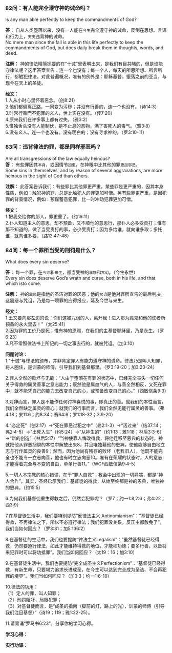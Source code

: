 ### 82问：有人能完全遵守神的诫命吗？
Is any man able perfectly to keep the commandments of God?  

**答：** 自从人类堕落以来，没有一人能在`今生`完全遵守神的诫命，反倒在思想、言语和行为上，`天天`违背神的诫命。  
No mere man since the fall is able in this life perfectly to keep the commandments of God, but does daily break them in thoughts, words, and deed.  

**注解：** 神的律法精简扼要的在“十诫”里表明出来，是我们有目共睹的，但是谁能守律法呢？这里答案宣告：连一个也没有；每一个人，每天的所思所想、所言所行，都触犯律法。对此普遍概况，唯有的例外是：耶稣基督，堕落之前的亚当，与现今在天上的圣徒。

**经文：**  
1.人从小时心里怀着恶念。（创8:21）  
2.他们都偏离正路，一同变为污秽；并没有行善的，连一个也没有。（诗14:3）  
3.时常行善而不犯罪的义人，世上实在没有。（传7:20）  
4.原来我们在许多事上都有过失。（雅3:2）  
5.惟独舌头没有人能制伏，是不止息的恶物，满了害死人的毒气。（雅3:8）  
6.没有义人。连一个也没有。没有明白的；没有寻求神的。（罗3:10-11）  


### 83问：违背律法的罪，都是同样邪恶吗？
Are all transgressions of the law equally heinous?                                            
**答：** 有些罪因其`本身`，或因情节`加重`，在神眼中比其他的罪`更加邪恶`。  
Some sins in themselves, and by reason of several aggravations, are more heinous in the sight of God than others.       

**注解：** 此答案告诉我们：有些罪比其他罪更严重。某些罪是更严重的，因其本身性质，例如：触犯神的罪，总是比触犯人的罪更加可憎。另有些罪更严重，是因犯罪的背景情况，例如：预谋蓄意犯罪，比一时冲动犯罪更加可憎。  

**经文：**  
1.把我交给你的那人，罪更重了。（约19:11）  
2.仆人知道主人的意思，却不预备，又不顺他的意思行，那仆人必多受责打；惟有那不知道的，做了当受责打的事，必少受责打；因为多给谁，就向谁多取；多托谁，就向谁多要。（路12:47-48）  


### 84问：每一个罪所当受的刑罚是什么？
What does every sin deserve?  

**答：** 每一个罪，在`今世`和`来生`，都当受神的`震怒`和`咒诅`。（今生永世）  
Every sin does deserve God’s wrath and curse, both in his life, and that which isto come.  

**注解：** 神的`震怒`是指他的圣洁对罪的厌恶；他的`咒诅`是他对罪所宣告的最后判决。这震怒与咒诅，乃是每一项罪的应得报应，延及今世与来生。  

**经文：**  
1.王又要向那左边的说：你们这被咒诅的人，离开我！进入那为魔鬼和他的使者所预备的永火里去！”（太25:41）  
2.因为罪的工价乃是死；惟有神的恩赐，在我们的主基督耶稣里，乃是永生。（罗6:23）  
3.凡不常照律法书上所记的一切之事去行的，就被咒诅。（加3:10）  

**问题讨论：**  
1.“十诫”与律法的颁布，并非肯定罪人有能力遵守神的诫命。律法乃是叫人知罪，将人圈住，是训蒙的师傅，引导我们到基督那里。（罗3:19-20；加3:23-24）  

2.罪人全然的败坏与无能：“人由于堕落在有罪的状态中，已经完全丧失一切任何关乎得救的属灵善事之意志能力；既然他是属血气的人，与善全然相反，又死在罪中，就不能凭自己的能力去改变自己的心，或预备改变自己的心。”（西敏信条9:3）  

3.对神而言，罪人是不能作任何讨神喜悦的事，即真正的善。就我们的本性而言，我们全然缺乏属灵的善心；就我们的行事而言，我们全然无能行属灵的善事。（弗4:18；来11:6；约8:34；赛64:6；罗1:18-32；3:9-20）  

4.“必定死”（创2:17）→“死在罪恶过犯之中”（弗2:1-3）→“活过来”（结37:14；弗2:4-5）→“出死入生”（约5:24）→“从神生的”（约1:13；雅1:18；林后3:3-6）→“新的创造”（林后5:17）“当神使罪人悔改得救，将他迁移至恩典的状态时，神就把他从罪恶捆绑的本性中解放出来8，并且唯独藉他的恩典，使他能够自由地立志与行作属灵的良善9；然而，因为他尚有残存的败坏（老我旧人），他既不能完全也不能专一立志向善，他也有时立志向恶10。唯有在荣耀的状态时，人的意志才能得着完全与不变的自由，单单行善11。”（WCF西敏信条9:4-5）  

5.一切人本宗教的核心错谬，在于“罪人自救”；教会中出现的一切异端，都是“神人合作”。其实，圣经启示我们：基督徒的得救，从始至终都是神的恩典，唯独神的恩典。（约15:5）  

6.为何我们基督徒重生得救之后，仍然会犯罪呢？（罗7；约一1:8,2:6；弗4:22；西3:9）  

7.在基督徒生活中，我们要特别堤防“反律法主义 Antinomianism”：“基督徒已经得救，不再律法之下，所以不必遵行律法；我们犯罪没关系，反正主都赦免了”。我们当如何回应？（罗3:31；加5:136:2）  

8.在基督徒的生活中，我们也要提防“律法主义Legalism”：“虽然基督徒已经得救，仍然要遵行律法，如此才能维持得救的地位，才能积功德；要多行善，以备将来犯罪时可以将功抵罪”。我们当如何回应？（太19：16；加3:10）  

9.在基督徒生活中，我们也要提防“完全成圣主义Perfectionism”：“基督徒已经得救，有新生命，只要竭力追求长进成圣，在今生可以达到完全成为圣洁、不会再犯罪的境界”。我们当如何回应？（加3:3；约一1:6-10）  

10.律法的功用：  
（1）定人的罪，叫人知罪；  
（2）刑罚阻吓，局限犯罪；  
（3）对基督徒而言，是“成圣的指南（脚前的灯，路上的光），训蒙的师傅（引导我们注目基督）”（诗19；119；雅1:22-25）。  

11.请背诵“罗马书6:23”，分享你的学习心得。  


**学习心得：**

**实行功课：**


